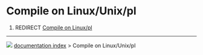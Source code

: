 # Compile on Linux/Unix/pl
1.  REDIRECT [Compile on Linux/pl](Compile_on_Linux/pl.md)



---
![](images/Right_arrow.png) [documentation index](../README.md) > Compile on Linux/Unix/pl
